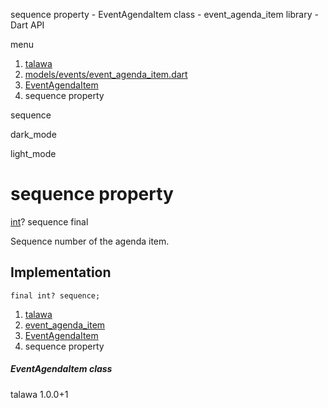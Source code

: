 




sequence property - EventAgendaItem class - event\_agenda\_item library - Dart API







menu

1. [talawa](../../index.html)
2. [models/events/event\_agenda\_item.dart](../../file-___home_harshil_Desktop_open-source_palisadoes_talawa_lib_models_events_event_agenda_item/)
3. [EventAgendaItem](../../file-___home_harshil_Desktop_open-source_palisadoes_talawa_lib_models_events_event_agenda_item/EventAgendaItem-class.html)
4. sequence property

sequence


dark\_mode

light\_mode




# sequence property


[int](https://api.flutter.dev/flutter/dart-core/int-class.html)?
sequence
final

Sequence number of the agenda item.


## Implementation

```
final int? sequence;
```

 


1. [talawa](../../index.html)
2. [event\_agenda\_item](../../file-___home_harshil_Desktop_open-source_palisadoes_talawa_lib_models_events_event_agenda_item/)
3. [EventAgendaItem](../../file-___home_harshil_Desktop_open-source_palisadoes_talawa_lib_models_events_event_agenda_item/EventAgendaItem-class.html)
4. sequence property

##### EventAgendaItem class





talawa
1.0.0+1






